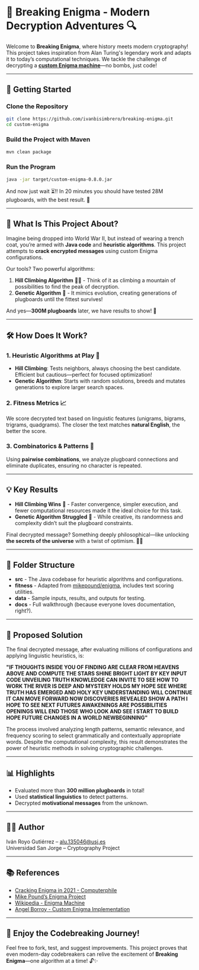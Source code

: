 # 🔐 **Breaking Enigma - Modern Decryption Adventures** 🔍  

Welcome to **Breaking Enigma**, where history meets modern cryptography! This project takes inspiration from Alan Turing's legendary work and adapts it to today’s computational techniques. We tackle the challenge of decrypting a [**custom Enigma machine**](https://github.com/angelborroy/custom-enigma)—no bombs, just code!

---

## 🚀 **Getting Started**

### **Clone the Repository**
```bash
git clone https://github.com/ivanbisimbrero/breaking-enigma.git
cd custom-enigma
```

### **Build the Project with Maven**
```bash
mvn clean package
```

### **Run the Program**
```bash
java -jar target/custom-enigma-0.8.0.jar
```

And now just wait ⏳!! In 20 minutes you should have tested 28M plugboards, with the best result. 🚀

---

## 📜 **What Is This Project About?**  
Imagine being dropped into World War II, but instead of wearing a trench coat, you’re armed with **Java code** and **heuristic algorithms**. This project attempts to **crack encrypted messages** using custom Enigma configurations.  

Our tools? Two powerful algorithms:  

1. **Hill Climbing Algorithm** 🧗‍♂️ - Think of it as climbing a mountain of possibilities to find the peak of decryption.  
2. **Genetic Algorithm** 🧬 - It mimics evolution, creating generations of plugboards until the fittest survives!  

And yes—**300M plugboards** later, we have results to show! 🚀  

---

## 🛠️ **How Does It Work?**  

### 1. **Heuristic Algorithms at Play** 🎲  
- **Hill Climbing**: Tests neighbors, always choosing the best candidate. Efficient but cautious—perfect for focused optimization!  
- **Genetic Algorithm**: Starts with random solutions, breeds and mutates generations to explore larger search spaces.  

### 2. **Fitness Metrics** 📈  
We score decrypted text based on linguistic features (unigrams, bigrams, trigrams, quadgrams). The closer the text matches **natural English**, the better the score.  

### 3. **Combinatorics & Patterns** 🎯  
Using **pairwise combinations**, we analyze plugboard connections and eliminate duplicates, ensuring no character is repeated.  

---

## 💡 **Key Results**  

- **Hill Climbing Wins** 🥇 - Faster convergence, simpler execution, and fewer computational resources made it the ideal choice for this task.  
- **Genetic Algorithm Struggled** 🥈 - While creative, its randomness and complexity didn’t suit the plugboard constraints.  

Final decrypted message? Something deeply philosophical—like unlocking **the secrets of the universe** with a twist of optimism. 🌌✨  

---

## 📂 **Folder Structure**  

- **src** - The Java codebase for heuristic algorithms and configurations.  
- **fitness** - Adapted from [mikepound/enigma](https://github.com/mikepound/enigma), includes text scoring utilities.  
- **data** - Sample inputs, results, and outputs for testing.  
- **docs** - Full walkthrough (because everyone loves documentation, right?).  

---

## 🧩 **Proposed Solution**

The final decrypted message, after evaluating millions of configurations and applying linguistic heuristics, is:

**"IF THOUGHTS INSIDE YOU OF FINDING ARE CLEAR FROM HEAVENS ABOVE AND COMPUTE THE STARS SHINE BRIGHT LIGHT BY KEY INPUT CODE UNVEILING TRUTH KNOWLEDGE CAN INVITE TO SEE HOW TO WORK THE RIVER IS DEEP AND MYSTERY HOLDS MY HOPE SEE WHERE TRUTH HAS EMERGED AND HOLY KEY UNDERSTANDING WILL CONTINUE IT CAN MOVE FORWARD NOW DISCOVERIES REVEALED SHOW A PATH I HOPE TO SEE NEXT FUTURES AWAKENINGS ARE POSSIBILITIES OPENINGS WILL END THOSE WHO LOOK AND SEE I START TO BUILD HOPE FUTURE CHANGES IN A WORLD NEWBEGINNING"**

The process involved analyzing length patterns, semantic relevance, and frequency scoring to select grammatically and contextually appropriate words. Despite the computational complexity, this result demonstrates the power of heuristic methods in solving cryptographic challenges.

---

## 📊 **Highlights**  

- Evaluated more than **300 million plugboards** in total! 
- Used **statistical linguistics** to detect patterns.  
- Decrypted **motivational messages** from the unknown.  

---

## 🧑‍💻 **Author**  

Iván Royo Gutiérrez – [alu.135046@usj.es](mailto:alu.135046@usj.es)  
Universidad San Jorge – Cryptography Project  

---

## 📚 **References**  

- [Cracking Enigma in 2021 - Computerphile](https://www.youtube.com/watch?v=RzWB5jL5RX0)  
- [Mike Pound’s Enigma Project](https://github.com/mikepound/enigma)  
- [Wikipedia - Enigma Machine](https://en.wikipedia.org/wiki/Enigma_machine)
- [Angel Borroy - Custom Enigma Implementation](https://github.com/angelborroy/custom-enigma)

---

## 🎉 **Enjoy the Codebreaking Journey!**  

Feel free to fork, test, and suggest improvements. This project proves that even modern-day codebreakers can relive the excitement of **Breaking Enigma**—one algorithm at a time! 🔓✨
